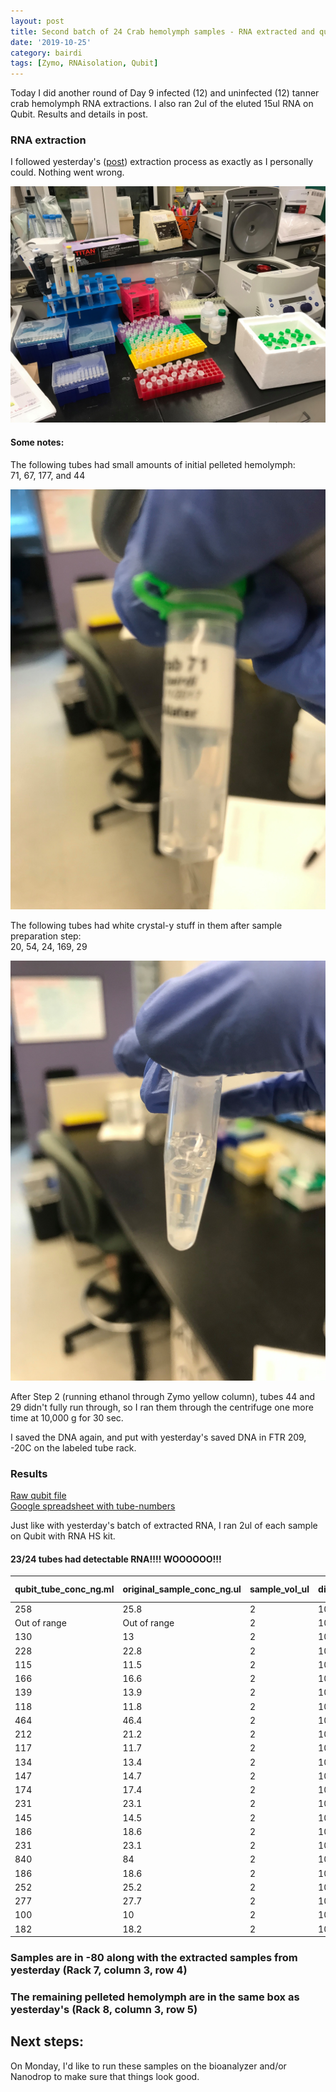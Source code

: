 ```yaml
---
layout: post
title: Second batch of 24 Crab hemolymph samples - RNA extracted and qubit results
date: '2019-10-25'
category: bairdi
tags: [Zymo, RNAisolation, Qubit]
---
```

Today I did another round of Day 9 infected (12) and uninfected (12) tanner crab hemolymph RNA extractions. I also ran 2ul of the eluted 15ul RNA on Qubit. Results and details in post. 

### RNA extraction
I followed yesterday's ([post](https://grace-ac.github.io/extract-RNA/)) extraction process as exactly as I personally could. Nothing went wrong. 

![img](../notebook-images/102519-crab-rna-extraction/extraction-setup.jpg)

#### Some notes: 

The following tubes had small amounts of initial pelleted hemolymph:     
71, 67, 177, and 44

![img](../notebook-images/102519-crab-rna-extraction/low-hemo.jpg)

The following tubes had white crystal-y stuff in them after sample preparation step:    
20, 54, 24, 169, 29 

![img](../notebook-images/102519-crab-rna-extraction/crystal-y-stuff.jpg)

After Step 2 (running ethanol through Zymo yellow column), tubes 44 and 29 didn't fully run through, so I ran them through the centrifuge one more time at 10,000 g for 30 sec.

I saved the DNA again, and put with yesterday's saved DNA in FTR 209, -20C on the labeled tube rack. 

### Results
[Raw qubit file](https://github.com/RobertsLab/project-crab/blob/master/data/Qubit_data/QubitData_2019-10-25_17-19-44.csv)   
[Google spreadsheet with tube-numbers](https://docs.google.com/spreadsheets/d/1sB0KzlVfUvodIXCwXpmM7phBDcJu8BMQEMuUMbhkf_Y/edit?usp=sharing)

Just like with yesterday's batch of extracted RNA, I ran 2ul of each sample on Qubit with RNA HS kit. 

#### 23/24 tubes had detectable RNA!!!! WOOOOOO!!!

| qubit_tube_conc_ng.ml | original_sample_conc_ng.ul | sample_vol_ul | dilution_factor | tube_number | extraction_method | ul_sample-used | elution_vol_ul | total-yield_ng |
|-----------------------|----------------------------|---------------|-----------------|-------------|-------------------|----------------|----------------|----------------|
| 258                   | 25.8                       | 2             | 100             | 29          | Zymo_microprep    | 35             | 15             | 335.4          |
| Out of range          | Out of range               | 2             | 100             | 44          | Zymo_microprep    | 35             | 15             | #VALUE!        |
| 130                   | 13                         | 2             | 100             | 1           | Zymo_microprep    | 35             | 15             | 169            |
| 228                   | 22.8                       | 2             | 100             | 177         | Zymo_microprep    | 35             | 15             | 296.4          |
| 115                   | 11.5                       | 2             | 100             | 95          | Zymo_microprep    | 35             | 15             | 149.5          |
| 166                   | 16.6                       | 2             | 100             | 124         | Zymo_microprep    | 35             | 15             | 215.8          |
| 139                   | 13.9                       | 2             | 100             | 67          | Zymo_microprep    | 35             | 15             | 180.7          |
| 118                   | 11.8                       | 2             | 100             | 7           | Zymo_microprep    | 35             | 15             | 153.4          |
| 464                   | 46.4                       | 2             | 100             | 169         | Zymo_microprep    | 35             | 15             | 603.2          |
| 212                   | 21.2                       | 2             | 100             | 24          | Zymo_microprep    | 35             | 15             | 275.6          |
| 117                   | 11.7                       | 2             | 100             | 11          | Zymo_microprep    | 35             | 15             | 152.1          |
| 134                   | 13.4                       | 2             | 100             | 5           | Zymo_microprep    | 35             | 15             | 174.2          |
| 147                   | 14.7                       | 2             | 100             | 166         | Zymo_microprep    | 35             | 15             | 191.1          |
| 174                   | 17.4                       | 2             | 100             | 17          | Zymo_microprep    | 35             | 15             | 226.2          |
| 231                   | 23.1                       | 2             | 100             | 117         | Zymo_microprep    | 35             | 15             | 300.3          |
| 145                   | 14.5                       | 2             | 100             | 102         | Zymo_microprep    | 35             | 15             | 188.5          |
| 186                   | 18.6                       | 2             | 100             | 151         | Zymo_microprep    | 35             | 15             | 241.8          |
| 231                   | 23.1                       | 2             | 100             | 170         | Zymo_microprep    | 35             | 15             | 300.3          |
| 840                   | 84                         | 2             | 100             | 172         | Zymo_microprep    | 35             | 15             | 1092           |
| 186                   | 18.6                       | 2             | 100             | 158         | Zymo_microprep    | 35             | 15             | 241.8          |
| 252                   | 25.2                       | 2             | 100             | 54          | Zymo_microprep    | 35             | 15             | 327.6          |
| 277                   | 27.7                       | 2             | 100             | 20          | Zymo_microprep    | 35             | 15             | 360.1          |
| 100                   | 10                         | 2             | 100             | 63          | Zymo_microprep    | 35             | 15             | 130            |
| 182                   | 18.2                       | 2             | 100             | 71          | Zymo_microprep    | 35             | 15             | 236.6          |

### Samples are in -80 along with the extracted samples from yesterday (Rack 7, column 3, row 4) 
### The remaining pelleted hemolymph are in the same box as yesterday's (Rack 8, column 3, row 5) 

## Next steps:
On Monday, I'd like to run these samples on the bioanalyzer and/or Nanodrop to make sure that things look good. 
